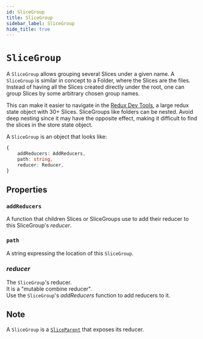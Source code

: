 ```yaml
---
id: SliceGroup
title: SliceGroup
sidebar_label: SliceGroup
hide_title: true
---
```


# `SliceGroup`

A `SliceGroup` allows grouping several Slices under a given name.
A `SliceGroup` is similar in concept to a Folder, where the Slices are the files.
Instead of having all the Slices created directly under the root, one can group
Slices by some arbitrary chosen group names.

This can make it easier to navigate in the <a href="https://redux-toolkit.js.org/api/configurestore" target="_blank">Redux Dev Tools</a>, a large redux state object with 30+ Slices.
SliceGroups like folders can be nested.
Avoid deep nesting since it may have the opposite effect, making it difficult to find the slices in the store state object.

A `SliceGroup` is an object that looks like:

```ts
{
    addReducers: AddReducers,
    path: string,
    reducer: Reducer,
}
```

## Properties

### `addReducers`

A function that children Slices or SliceGroups use to add their reducer to
this SliceGroup's _reducer_.

### `path`

A string expressing the location of this `SliceGroup`.

### _reducer_

The `SliceGroup`'s reducer.  
It is a "mutable combine reducer".  
Use the `SliceGroup`'s _addReducers_ function to add reducers to it.

## Note

A `SliceGroup` is a [`SliceParent`](/slices-for-redux/docs/api/SliceParentInterface) that exposes its reducer.
